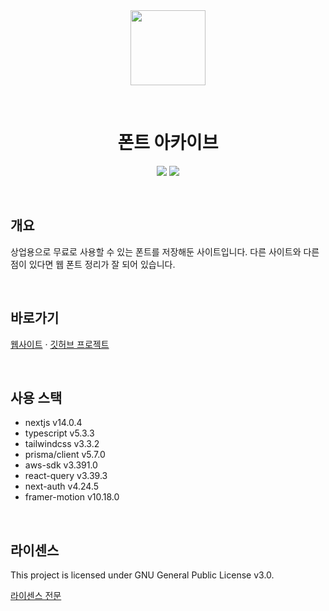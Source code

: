 <center><img src="https://fonts-archive.s3.ap-northeast-2.amazonaws.com/logo_squared.png" height="120"></center>

&nbsp;

# <center>폰트 아카이브</center>

<center>
<img src="https://img.shields.io/badge/Compatible%20with-Node%20v18.+-%2337873A"/>
<img src="https://img.shields.io/badge/Protected%20under-GPL%20v3.0-blue"/>
</center>

&nbsp;

## 개요

상업용으로 무료로 사용할 수 있는 폰트를 저장해둔 사이트입니다. 다른 사이트와 다른 점이 있다면 웹 폰트 정리가 잘 되어 있습니다.

&nbsp;

## 바로가기

[웹사이트](https://fonts.taedonn.com) · [깃허브 프로젝트](https://github.com/fonts-archive)

&nbsp;

## 사용 스택

- nextjs v14.0.4
- typescript v5.3.3
- tailwindcss v3.3.2
- prisma/client v5.7.0
- aws-sdk v3.391.0
- react-query v3.39.3
- next-auth v4.24.5
- framer-motion v10.18.0

&nbsp;

## 라이센스

This project is licensed under GNU General Public License v3.0.

[라이센스 전문](https://www.gnu.org/licenses/gpl-3.0.html)
